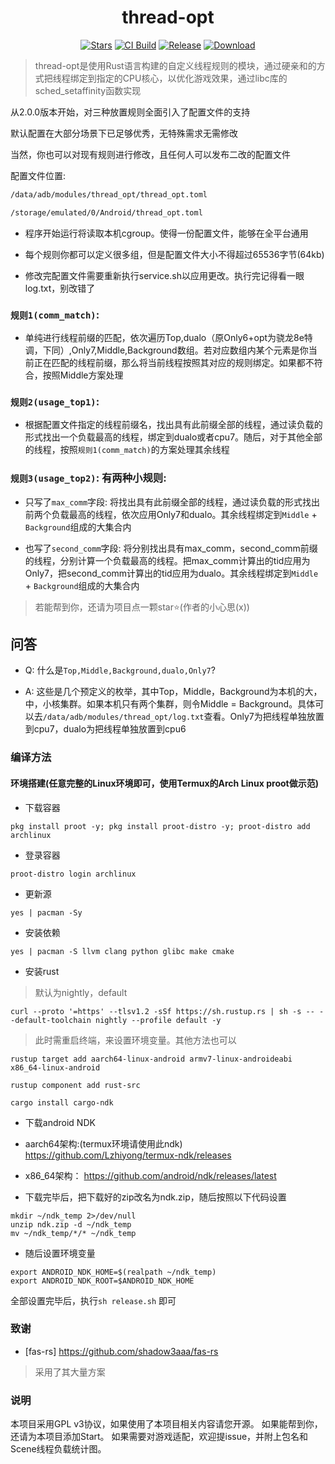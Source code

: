 <div align="center">

# **thread-opt**

[![Stars][stars-badge]][stars-url]
[![CI Build][ci-badge]][ci-url]
[![Release][release-badge]][release-url]
[![Download][download-badge]][download-url]

</div>

> thread-opt是使用Rust语言构建的自定义线程规则的模块，通过硬亲和的方式把线程绑定到指定的CPU核心，以优化游戏效果，通过libc库的sched_setaffinity函数实现

[stars-badge]: https://img.shields.io/github/stars/reigadegr/thread-opt?style=for-the-badge&logo=github
[stars-url]: https://github.com/reigadegr/thread-opt
[ci-badge]: https://img.shields.io/github/actions/workflow/status/reigadegr/thread-opt/ci.yml?style=for-the-badge&label=CI%20Build&logo=githubactions
[ci-url]: https://github.com/reigadegr/thread-opt/actions/workflows/ci.yml
[release-badge]: https://img.shields.io/github/v/release/reigadegr/thread-opt?style=for-the-badge&logo=rust
[release-url]: https://github.com/reigadegr/thread-opt/releases/latest
[download-badge]: https://img.shields.io/github/downloads/reigadegr/thread-opt/total?style=for-the-badge
[download-url]: https://github.com/reigadegr/thread-opt/releases/latest

从2.0.0版本开始，对三种放置规则全面引入了配置文件的支持

默认配置在大部分场景下已足够优秀，无特殊需求无需修改

当然，你也可以对现有规则进行修改，且任何人可以发布二改的配置文件

配置文件位置: 
```txt
/data/adb/modules/thread_opt/thread_opt.toml
```

```txt
/storage/emulated/0/Android/thread_opt.toml
```

- 程序开始运行将读取本机cgroup。使得一份配置文件，能够在全平台通用

- 每个规则你都可以定义很多组，但是配置文件大小不得超过65536字节(64kb)

- 修改完配置文件需要重新执行service.sh以应用更改。执行完记得看一眼log.txt，别改错了

### `规则1(comm_match)`: 
- 单纯进行线程前缀的匹配，依次遍历Top,dualo（原Only6+opt为骁龙8e特调，下同）,Only7,Middle,Background数组。若对应数组内某个元素是你当前正在匹配的线程前缀，那么将当前线程按照其对应的规则绑定。如果都不符合，按照Middle方案处理

### `规则2(usage_top1)`: 
- 根据配置文件指定的线程前缀名，找出具有此前缀全部的线程，通过读负载的形式找出一个负载最高的线程，绑定到dualo或者cpu7。随后，对于其他全部的线程，按照`规则1(comm_match)`的方案处理其余线程

### `规则3(usage_top2)`: 有两种小规则:
- 只写了`max_comm`字段: 将找出具有此前缀全部的线程，通过读负载的形式找出前两个负载最高的线程，依次应用Only7和dualo。其余线程绑定到`Middle` + `Background`组成的大集合内

- 也写了`second_comm`字段: 将分别找出具有max_comm，second_comm前缀的线程，分别计算一个负载最高的线程。把max_comm计算出的tid应用为Only7，把second_comm计算出的tid应用为dualo。其余线程绑定到`Middle` + `Background`组成的大集合内

> 若能帮到你，还请为项目点一颗star⭐(作者的小心思(x))

## 问答
- Q: 什么是`Top,Middle,Background,dualo,Only7`?

- A: 这些是几个预定义的枚举，其中Top，Middle，Background为本机的大，中，小核集群。如果本机只有两个集群，则令Middle = Background。具体可以去`/data/adb/modules/thread_opt/log.txt`查看。Only7为把线程单独放置到cpu7，dualo为把线程单独放置到cpu6

### 编译方法
#### 环境搭建(任意完整的Linux环境即可，使用Termux的Arch Linux proot做示范)
- 下载容器
```shell
pkg install proot -y; pkg install proot-distro -y; proot-distro add archlinux
```

- 登录容器

```shell
proot-distro login archlinux
```

- 更新源

```shell
yes | pacman -Sy
```

- 安装依赖
```shell
yes | pacman -S llvm clang python glibc make cmake
```

- 安装rust
> 默认为nightly，default

```shell
curl --proto '=https' --tlsv1.2 -sSf https://sh.rustup.rs | sh -s -- --default-toolchain nightly --profile default -y
```
> 此时需重启终端，来设置环境变量。其他方法也可以

```shell
rustup target add aarch64-linux-android armv7-linux-androideabi x86_64-linux-android

rustup component add rust-src

cargo install cargo-ndk
```

- 下载android NDK
- aarch64架构:(termux环境请使用此ndk)
  https://github.com/Lzhiyong/termux-ndk/releases

- x86_64架构：
  https://github.com/android/ndk/releases/latest

- 下载完毕后，把下载好的zip改名为ndk.zip，随后按照以下代码设置
```shell
mkdir ~/ndk_temp 2>/dev/null
unzip ndk.zip -d ~/ndk_temp
mv ~/ndk_temp/*/* ~/ndk_temp
```
- 随后设置环境变量
```shell
export ANDROID_NDK_HOME=$(realpath ~/ndk_temp)
export ANDROID_NDK_ROOT=$ANDROID_NDK_HOME
```
全部设置完毕后，执行`sh release.sh` 即可

### 致谢
- [fas-rs] https://github.com/shadow3aaa/fas-rs

> 采用了其大量方案

### 说明
本项目采用GPL v3协议，如果使用了本项目相关内容请您开源。
如果能帮到你，还请为本项目添加Start。
如果需要对游戏适配，欢迎提issue，并附上包名和Scene线程负载统计图。
